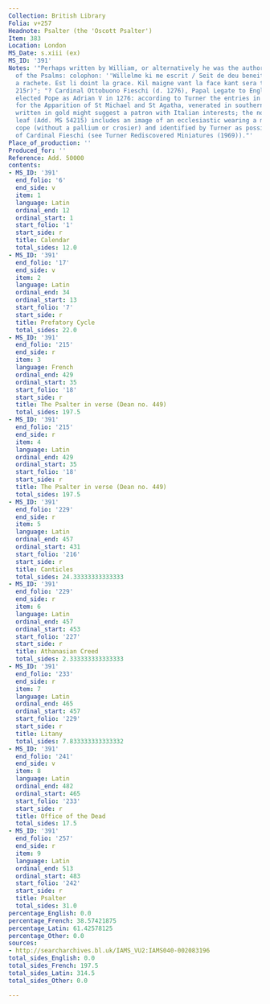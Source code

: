 ```yaml
---
Collection: British Library
Folia: v+257
Headnote: Psalter (the 'Oscott Psalter')
Item: 383
Location: London
MS_Date: s.xiii (ex)
MS_ID: '391'
Notes: '"Perhaps written by William, or alternatively he was the author of the paraphrase
  of the Psalms: colophon: ''Willelme ki me escrit / Seit de deu beneit / Kil nul
  a rachete. Est li doint la grace. Kil maigne vant la face kant sera trepasse'' (f.
  215r)"; "? Cardinal Ottobuono Fieschi (d. 1276), Papal Legate to England (1265-1268),
  elected Pope as Adrian V in 1276: according to Turner the entries in the calendar
  for the Apparition of St Michael and St Agatha, venerated in southern Italy, both
  written in gold might suggest a patron with Italian interests; the now detached
  leaf (Add. MS 54215) includes an image of an ecclesiastic wearing a mitre and a
  cope (without a pallium or crosier) and identified by Turner as possible portrait
  of Cardinal Fieschi (see Turner Rediscovered Miniatures (1969))."'
Place_of_production: ''
Produced_for: ''
Reference: Add. 50000
contents:
- MS_ID: '391'
  end_folio: '6'
  end_side: v
  item: 1
  language: Latin
  ordinal_end: 12
  ordinal_start: 1
  start_folio: '1'
  start_side: r
  title: Calendar
  total_sides: 12.0
- MS_ID: '391'
  end_folio: '17'
  end_side: v
  item: 2
  language: Latin
  ordinal_end: 34
  ordinal_start: 13
  start_folio: '7'
  start_side: r
  title: Prefatory Cycle
  total_sides: 22.0
- MS_ID: '391'
  end_folio: '215'
  end_side: r
  item: 3
  language: French
  ordinal_end: 429
  ordinal_start: 35
  start_folio: '18'
  start_side: r
  title: The Psalter in verse (Dean no. 449)
  total_sides: 197.5
- MS_ID: '391'
  end_folio: '215'
  end_side: r
  item: 4
  language: Latin
  ordinal_end: 429
  ordinal_start: 35
  start_folio: '18'
  start_side: r
  title: The Psalter in verse (Dean no. 449)
  total_sides: 197.5
- MS_ID: '391'
  end_folio: '229'
  end_side: r
  item: 5
  language: Latin
  ordinal_end: 457
  ordinal_start: 431
  start_folio: '216'
  start_side: r
  title: Canticles
  total_sides: 24.33333333333333
- MS_ID: '391'
  end_folio: '229'
  end_side: r
  item: 6
  language: Latin
  ordinal_end: 457
  ordinal_start: 453
  start_folio: '227'
  start_side: r
  title: Athanasian Creed
  total_sides: 2.333333333333333
- MS_ID: '391'
  end_folio: '233'
  end_side: r
  item: 7
  language: Latin
  ordinal_end: 465
  ordinal_start: 457
  start_folio: '229'
  start_side: r
  title: Litany
  total_sides: 7.833333333333332
- MS_ID: '391'
  end_folio: '241'
  end_side: v
  item: 8
  language: Latin
  ordinal_end: 482
  ordinal_start: 465
  start_folio: '233'
  start_side: r
  title: Office of the Dead
  total_sides: 17.5
- MS_ID: '391'
  end_folio: '257'
  end_side: r
  item: 9
  language: Latin
  ordinal_end: 513
  ordinal_start: 483
  start_folio: '242'
  start_side: r
  title: Psalter
  total_sides: 31.0
percentage_English: 0.0
percentage_French: 38.57421875
percentage_Latin: 61.42578125
percentage_Other: 0.0
sources:
- http://searcharchives.bl.uk/IAMS_VU2:IAMS040-002083196
total_sides_English: 0.0
total_sides_French: 197.5
total_sides_Latin: 314.5
total_sides_Other: 0.0

---
```

